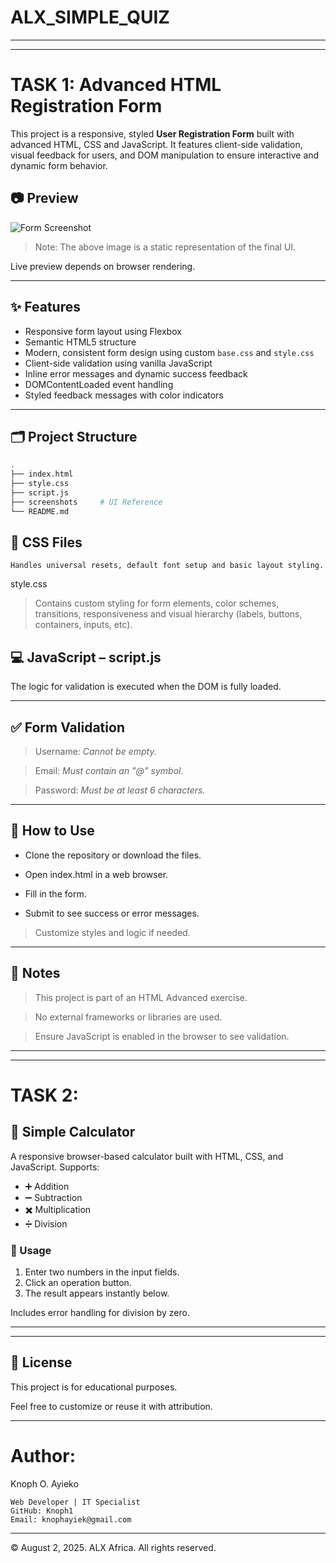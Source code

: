 # ALX_SIMPLE_QUIZ

---

---

# TASK 1: Advanced HTML Registration Form

This project is a responsive, styled **User Registration Form** built with advanced HTML, CSS and JavaScript. It features client-side validation, visual feedback for users, and DOM manipulation to ensure interactive and dynamic form behavior.

## 📷 Preview

![Form Screenshot](../ALX_Simple_Quiz/screenshots/final_output.png)

> Note: The above image is a static representation of the final UI.

Live preview depends on browser rendering.

---

## ✨ Features

- Responsive form layout using Flexbox
- Semantic HTML5 structure
- Modern, consistent form design using custom `base.css` and `style.css`
- Client-side validation using vanilla JavaScript
- Inline error messages and dynamic success feedback
- DOMContentLoaded event handling
- Styled feedback messages with color indicators

---

## 🗂️ Project Structure

```bash
.
├── index.html
├── style.css
├── script.js
├── screenshots     # UI Reference
└── README.md
```

## 🎨 CSS Files

```
Handles universal resets, default font setup and basic layout styling.
```

style.css

> Contains custom styling for form elements, color schemes, transitions, responsiveness and visual hierarchy (labels, buttons, containers, inputs, etc).

## 💻 JavaScript – script.js

The logic for validation is executed when the DOM is fully loaded.

---

## ✅ Form Validation

> Username: *Cannot be empty.*

> Email: *Must contain an "@" symbol.*

> Password: *Must be at least 6 characters.*

---

## 🧪 How to Use

- Clone the repository or download the files.

- Open index.html in a web browser.

- Fill in the form.

- Submit to see success or error messages.

> Customize styles and logic if needed.

---


## 📌 Notes

> This project is part of an HTML Advanced exercise.

> No external frameworks or libraries are used.

> Ensure JavaScript is enabled in the browser to see validation.

---

---

# TASK 2:

## 📐 Simple Calculator

A responsive browser-based calculator built with HTML, CSS, and JavaScript. Supports:

- ➕ Addition
- ➖ Subtraction
- ✖️ Multiplication
- ➗ Division

### 🔸 Usage

1. Enter two numbers in the input fields.
2. Click an operation button.
3. The result appears instantly below.

Includes error handling for division by zero.

---

---

## 📃 License

This project is for educational purposes.

Feel free to customize or reuse it with attribution.

---

# Author:

Knoph O. Ayieko

    Web Developer | IT Specialist
    GitHub: Knoph1
    Email: knophayiek@gmail.com

---

&copy; August 2, 2025. ALX Africa. All rights reserved.
